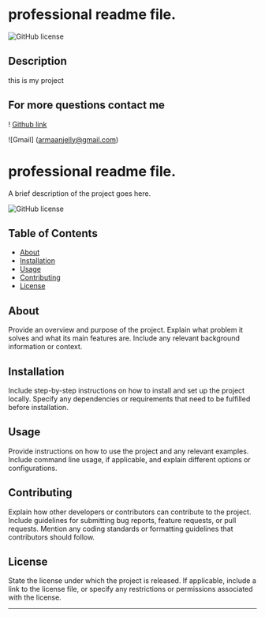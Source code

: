 # professional readme file.
  ![GitHub license](https://img.shields.io/badge/license-MIT-blue.svg)

  ## Description
  this is my project
 
 ## For more questions contact me
 ! [Github link](https://github.com/veryjohn1991) 

 ![Gmail] (armaanjelly@gmail.com)

 # professional readme file.
A brief description of the project goes here.

![GitHub license](https://img.shields.io/badge/license-MIT-blue.svg)

## Table of Contents

- [About](#about)
- [Installation](#installation)
- [Usage](#usage)
- [Contributing](#contributing)
- [License](#license)

## About

Provide an overview and purpose of the project. Explain what problem it solves and what its main features are. Include any relevant background information or context.

## Installation

Include step-by-step instructions on how to install and set up the project locally. Specify any dependencies or requirements that need to be fulfilled before installation.

## Usage

Provide instructions on how to use the project and any relevant examples. Include command line usage, if applicable, and explain different options or configurations.

## Contributing

Explain how other developers or contributors can contribute to the project. Include guidelines for submitting bug reports, feature requests, or pull requests. Mention any coding standards or formatting guidelines that contributors should follow.

## License

State the license under which the project is released. If applicable, include a link to the license file, or specify any restrictions or permissions associated with the license.

---
